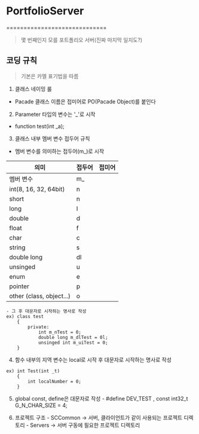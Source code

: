 # PortfolioServer
=============================
 > 몇 번째인지 모를 포트폴리오 서버(진짜 마지막 일지도?)

## 코딩 규칙
 > 기본은 카멜 표기법을 따름
 
 1) 클래스 네이밍 룰
   - Pacade 클래스 이름은 접미어로 PO(Pacade Object)를 붙인다

 2) Parameter 타입의 변수는 '_'로 시작
   - function test(int _a);

 3) 클래스 내부 멤버 변수 접두어 규칙
   - 멤버 변수를 의미하는 접두어(m_)로 시작
  
 |의미    |접두어|접미어|
 |--------|-----|-----|
 |멤버 변수                 | m_ | |
 |int(8, 16, 32, 64bit)     | n  | |
 |short                     | n  | |
 |long                      | l  | |  
 |double                    | d  | |    
 |float                     | f  | |      
 |char                      | c  | |      
 |string                    | s  | |      
 |double long               | dl  | |      
 |unsinged                  | u  | |      
 |enum                      | e  | |      
 |pointer                   | p  | |      
 |other (class, object...)  | o  | |      

    - 그 후 대문자로 시작하는 명사로 작성
    ex) class test
		{
			private:
				int m_nTest = 0;
				double long m_dlTest = 0l;
				unsinged int m_uiTest = 0;
		}

  4) 함수 내부의 지역 변수는 local로 시작 후 대문자로 시작하는 명사로 작성

	ex) int Test(int _t)
		{
			int localNumber = 0;
		}

  5) global const, define은 대문자로 작성
	- #define DEV_TEST , const int32_t G_N_CHAR_SIZE = 4;


  6) 프로젝트 구조
    - SCCommon -> 서버, 클라이언트가 같이 사용되는 프로젝트 디렉토리
    - Servers -> 서버 구동에 필요한 프로젝트 디렉토리
